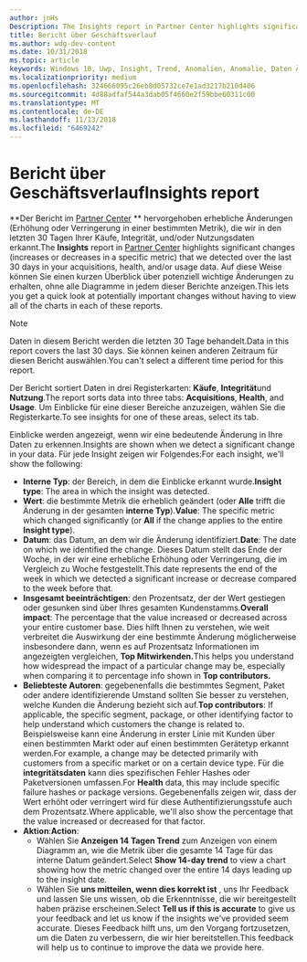 ```yaml
---
author: jnHs
Description: The Insights report in Partner Center highlights significant changes about your apps.
title: Bericht über Geschäftsverlauf
ms.author: wdg-dev-content
ms.date: 10/31/2018
ms.topic: article
keywords: Windows 10, Uwp, Insight, Trend, Anomalien, Anomalie, Daten Änderungen
ms.localizationpriority: medium
ms.openlocfilehash: 324666095c26eb8d05732ce7e1ad3217b210d406
ms.sourcegitcommit: 4d88adfaf544a3dab05f4660e2f59bbe60311c00
ms.translationtype: MT
ms.contentlocale: de-DE
ms.lasthandoff: 11/13/2018
ms.locfileid: "6469242"
---
```

# <a name="insights-report"></a><span data-ttu-id="cf47a-103">Bericht über Geschäftsverlauf</span><span class="sxs-lookup"><span data-stu-id="cf47a-103">Insights report</span></span>


<span data-ttu-id="cf47a-104">\*\*Der Bericht im [Partner Center](https://partner.microsoft.com/dashboard) \*\* hervorgehoben erhebliche Änderungen (Erhöhung oder Verringerung in einer bestimmten Metrik), die wir in den letzten 30 Tagen Ihrer Käufe, Integrität, und/oder Nutzungsdaten erkannt.</span><span class="sxs-lookup"><span data-stu-id="cf47a-104">The **Insights** report in [Partner Center](https://partner.microsoft.com/dashboard) highlights significant changes (increases or decreases in a specific metric) that we detected over the last 30 days in your acquisitions, health, and/or usage data.</span></span> <span data-ttu-id="cf47a-105">Auf diese Weise können Sie einen kurzen Überblick über potenziell wichtige Änderungen zu erhalten, ohne alle Diagramme in jedem dieser Berichte anzeigen.</span><span class="sxs-lookup"><span data-stu-id="cf47a-105">This lets you get a quick look at potentially important changes without having to view all of the charts in each of these reports.</span></span>

> [!NOTE]
> <span data-ttu-id="cf47a-106">Daten in diesem Bericht werden die letzten 30 Tage behandelt.</span><span class="sxs-lookup"><span data-stu-id="cf47a-106">Data in this report covers the last 30 days.</span></span> <span data-ttu-id="cf47a-107">Sie können keinen anderen Zeitraum für diesen Bericht auswählen.</span><span class="sxs-lookup"><span data-stu-id="cf47a-107">You can't select a different time period for this report.</span></span>

<span data-ttu-id="cf47a-108">Der Bericht sortiert Daten in drei Registerkarten: **Käufe**, **Integrität**und **Nutzung**.</span><span class="sxs-lookup"><span data-stu-id="cf47a-108">The report sorts data into three tabs: **Acquisitions**, **Health**, and **Usage**.</span></span> <span data-ttu-id="cf47a-109">Um Einblicke für eine dieser Bereiche anzuzeigen, wählen Sie die Registerkarte.</span><span class="sxs-lookup"><span data-stu-id="cf47a-109">To see insights for one of these areas, select its tab.</span></span>

<span data-ttu-id="cf47a-110">Einblicke werden angezeigt, wenn wir eine bedeutende Änderung in Ihre Daten zu erkennen.</span><span class="sxs-lookup"><span data-stu-id="cf47a-110">Insights are shown when we detect a significant change in your data.</span></span> <span data-ttu-id="cf47a-111">Für jede Insight zeigen wir Folgendes:</span><span class="sxs-lookup"><span data-stu-id="cf47a-111">For each insight, we'll show the following:</span></span>
- <span data-ttu-id="cf47a-112">**Interne Typ**: der Bereich, in dem die Einblicke erkannt wurde.</span><span class="sxs-lookup"><span data-stu-id="cf47a-112">**Insight type**: The area in which the insight was detected.</span></span>
- <span data-ttu-id="cf47a-113">**Wert**: die bestimmte Metrik die erheblich geändert (oder **Alle** trifft die Änderung in der gesamten **interne Typ**).</span><span class="sxs-lookup"><span data-stu-id="cf47a-113">**Value**: The specific metric which changed significantly (or **All** if the change applies to the entire **Insight type**).</span></span>
- <span data-ttu-id="cf47a-114">**Datum**: das Datum, an dem wir die Änderung identifiziert.</span><span class="sxs-lookup"><span data-stu-id="cf47a-114">**Date**: The date on which we identified the change.</span></span> <span data-ttu-id="cf47a-115">Dieses Datum stellt das Ende der Woche, in der wir eine erhebliche Erhöhung oder Verringerung, die im Vergleich zu Woche festgestellt.</span><span class="sxs-lookup"><span data-stu-id="cf47a-115">This date represents the end of the week in which we detected a significant increase or decrease compared to the week before that.</span></span>
- <span data-ttu-id="cf47a-116">**Insgesamt beeinträchtigen**: den Prozentsatz, der der Wert gestiegen oder gesunken sind über Ihres gesamten Kundenstamms.</span><span class="sxs-lookup"><span data-stu-id="cf47a-116">**Overall impact**: The percentage that the value increased or decreased across your entire customer base.</span></span> <span data-ttu-id="cf47a-117">Dies hilft Ihnen zu verstehen, wie weit verbreitet die Auswirkung der eine bestimmte Änderung möglicherweise insbesondere dann, wenn es auf Prozentsatz Informationen im angezeigten vergleichen, **Top Mitwirkenden.**</span><span class="sxs-lookup"><span data-stu-id="cf47a-117">This helps you understand how widespread the impact of a particular change may be, especially when comparing it to percentage info shown in **Top contributors.**</span></span>
- <span data-ttu-id="cf47a-118">**Beliebteste Autoren**: gegebenenfalls die bestimmtes Segment, Paket oder andere identifizierende Umstand sollten Sie besser zu verstehen, welche Kunden die Änderung bezieht sich auf.</span><span class="sxs-lookup"><span data-stu-id="cf47a-118">**Top contributors**: If applicable, the specific segment, package, or other identifying factor to help understand which customers the change is related to.</span></span> <span data-ttu-id="cf47a-119">Beispielsweise kann eine Änderung in erster Linie mit Kunden über einen bestimmten Markt oder auf einen bestimmten Gerätetyp erkannt werden.</span><span class="sxs-lookup"><span data-stu-id="cf47a-119">For example, a change may be detected primarily with customers from a specific market or on a certain device type.</span></span> <span data-ttu-id="cf47a-120">Für die **integritätsdaten** kann dies spezifischen Fehler Hashes oder Paketversionen umfassen.</span><span class="sxs-lookup"><span data-stu-id="cf47a-120">For **Health** data, this may include specific failure hashes or package versions.</span></span> <span data-ttu-id="cf47a-121">Gegebenenfalls zeigen wir, dass der Wert erhöht oder verringert wird für diese Authentifizierungsstufe auch dem Prozentsatz.</span><span class="sxs-lookup"><span data-stu-id="cf47a-121">Where applicable, we'll also show the percentage that the value increased or decreased for that factor.</span></span>
- <span data-ttu-id="cf47a-122">**Aktion**:</span><span class="sxs-lookup"><span data-stu-id="cf47a-122">**Action**:</span></span>
   - <span data-ttu-id="cf47a-123">Wählen Sie **Anzeigen 14 Tagen Trend** zum Anzeigen von einem Diagramm an, wie die Metrik über die gesamte 14 Tage für das interne Datum geändert.</span><span class="sxs-lookup"><span data-stu-id="cf47a-123">Select **Show 14-day trend** to view a chart showing how the metric changed over the entire 14 days leading up to the insight date.</span></span>
   - <span data-ttu-id="cf47a-124">Wählen Sie **uns mitteilen, wenn dies korrekt ist** , uns Ihr Feedback und lassen Sie uns wissen, ob die Erkenntnisse, die wir bereitgestellt haben präzise erscheinen.</span><span class="sxs-lookup"><span data-stu-id="cf47a-124">Select **Tell us if this is accurate** to give us your feedback and let us know if the insights we've provided seem accurate.</span></span> <span data-ttu-id="cf47a-125">Dieses Feedback hilft uns, um den Vorgang fortzusetzen, um die Daten zu verbessern, die wir hier bereitstellen.</span><span class="sxs-lookup"><span data-stu-id="cf47a-125">This feedback will help us to continue to improve the data we provide here.</span></span> 

